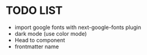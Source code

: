 # TODO LIST

- import google fonts with next-google-fonts plugin
- dark mode (use color mode)
- Head to component
- frontmatter name
